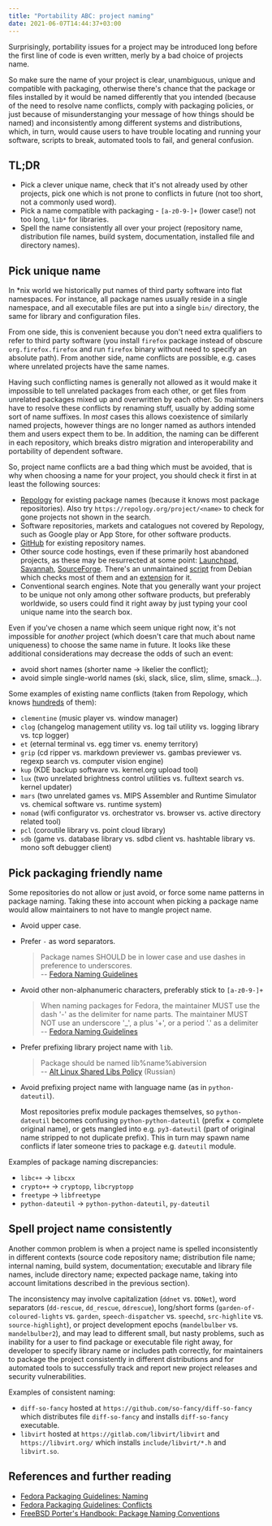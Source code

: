 ```yaml
---
title: "Portability ABC: project naming"
date: 2021-06-07T14:44:37+03:00
---
```


Surprisingly, portability issues for a project may be introduced
long before the first line of code is even written, merly by a bad
choice of projects name.

So make sure the name of your project is clear, unambiguous, unique
and compatible with packaging, otherwise there's chance that the
package or files installed by it would be named differently that
you intended (because of the need to resolve name conflicts, comply
with packaging policies, or just because of misunderstanging your
message of how things should be named) and inconsistently among
different systems and distributions, which, in turn, would cause
users to have trouble locating and running your software, scripts
to break, automated tools to fail, and general confusion.

<!--more-->

## TL;DR

- Pick a clever unique name, check that it's not already used by
  other projects, pick one which is not prone to conflicts in
  future (not too short, not a commonly used word).
- Pick a name compatible with packaging - `[a-z0-9-]+` (lower case!)
  not too long, `lib*` for libraries.
- Spell the name consistently all over your project (repository name,
  distribution file names, build system, documentation, installed
  file and directory names).

## Pick unique name

In \*nix world we historically put names of third party software
into flat namespaces. For instance, all package names usually reside
in a single namespace, and all executable files are put into a
single `bin/` directory, the same for library and configuration
files.

From one side, this is convenient because you don't need extra
qualifiers to refer to third party software (you install `firefox`
package instead of obscure `org.firefox.firefox` and run `firefox`
binary without need to specify an absolute path). From another side,
name conflicts are possible, e.g. cases where unrelated projects
have the same names.

Having such conflicting names is generally not allowed as it would
make it impossible to tell unrelated packages from each other, or
get files from unrelated packages mixed up and overwritten by each
other. So maintainers have to resolve these conflicts by renaming
stuff, usually by adding some sort of name suffixes. In *most* cases
this allows coexistence of similarly named projects, however things
are no longer named as authors intended them and users expect them
to be. In addition, the naming can be different in each repository,
which breaks distro migration and interoperability and portability
of dependent software.

So, project name conflicts are a bad thing which must be avoided,
that is why when choosing a name for your project, you should check
it first in at least the following sources:
- [Repology](https://repology.org/projects/) for existing package
  names (because it knows most package repositories). Also try
  `https://repology.org/project/<name>` to check for gone projects
  not shown in the search.
- Software repositories, markets and catalogues not covered by
  Repology, such as Google play or App Store, for other software
  products.
- [GitHub](https://github.com/search/advanced?type=Repositories)
  for existing repository names.
- Other source code hostings, even if these primarily host abandoned
  projects, as these may be resurrected at some point:
  [Launchpad](https://launchpad.net/),
  [Savannah](https://savannah.nongnu.org/),
  [SourceForge](https://sourceforge.net/).
  There's an unmaintained
  [script](https://github.com/Debian/devscripts/blob/master/scripts/namecheck.pl)
  from Debian which checks most of them and an
  [extension](https://www.linux.org.ru/forum/talks/16120740?cid=16123711)
  for it.
- Conventional search engines. Note that you generally want your
  project to be unique not only among other software products,
  but preferably worldwide, so users could find it right away
  by just typing your cool unique name into the search box.

Even if you've chosen a name which seem unique right now, it's not
impossible for *another* project (which doesn't care that much about
name uniqueness) to choose the same name in future.  It looks like
these additional considerations may decrease the odds of such an
event:
- avoid short names (shorter name → likelier the conflict);
- avoid simple single-world names (ski, slack, slice, slim, slime,
  smack…).

Some examples of existing name conflicts (taken from Repology, which
knows
[hundreds](https://github.com/repology/repology-rules/tree/master/850.split-ambiguities)
of them):

- `clementine` (music player vs. window manager)
- `clog` (changelog management utility vs. log tail utility vs. logging
  library vs. tcp logger)
- `et` (eternal terminal vs. egg timer vs. enemy territory)
- `grip` (cd ripper vs. markdown previewer vs. gambas previewer vs.
  regexp search vs. computer vision engine)
- `kup` (KDE backup software vs. kernel.org upload tool)
- `lux` (two unrelated brightness control utilities vs. fulltext
  search vs. kernel updater)
- `mars` (two unrelated games vs. MIPS Assembler and Runtime Simulator
  vs. chemical software vs. runtime system)
- `nomad` (wifi configurator vs. orchestrator vs. browser vs. active
  directory related tool)
- `pcl` (coroutile library vs. point cloud library)
- `sdb` (game vs. database library vs. sdbd client vs. hashtable
  library vs. mono soft debugger client)

## Pick packaging friendly name

Some repositories do not allow or just avoid, or force some name
patterns in package naming. Taking these into account when picking
a package name would allow maintainers to not have to mangle project
name.

- Avoid upper case.
- Prefer `-` as word separators.
  > Package names SHOULD be in lower case and use dashes in preference
  > to underscores. \
  > -- [Fedora Naming Guidelines](https://docs.fedoraproject.org/en-US/packaging-guidelines/Naming/)
- Avoid other non-alphanumeric characters, preferably stick to `[a-z0-9-]+`
  > When naming packages for Fedora, the maintainer MUST use the dash
  > '-' as the delimiter for name parts. The maintainer MUST NOT use
  > an underscore '\_', a plus '+', or a period '.' as a delimiter \
  > -- [Fedora Naming Guidelines](https://docs.fedoraproject.org/en-US/packaging-guidelines/Naming/)
- Prefer prefixing library project name with `lib`.
  > Package should be named lib%name%abiversion \
  > -- [Alt Linux Shared Libs Policy](https://www.altlinux.org/Shared_Libs_Policy) (Russian)
- Avoid prefixing project name with language name (as in `python-dateutil`).

  Most repositories prefix module packages themselves, so
  `python-dateutil` becomes confusing `python-python-dateutil`
  (prefix + complete original name), or gets mangled into e.g.
  `py3-dateutil` (part of original name stripped to not duplicate
  prefix). This in turn may spawn name conflicts if later someone
  tries to package e.g. `dateutil` module.

Examples of package naming discrepancies:
- `libc++` → `libcxx`
- `crypto++` → `cryptopp`, `libcryptopp`
- `freetype` → `libfreetype`
- `python-dateutil` → `python-python-dateutil`, `py-dateutil`

## Spell project name consistently

Another common problem is when a project name is spelled inconsistently
in different contexts (source code repository name; distribution file name;
internal naming, build system, documentation; executable and library
file names, include directory name; expected package name, taking
into account limitations described in the previous section).

The inconsistency may involve capitalization (`ddnet` vs. `DDNet`),
word separators (`dd-rescue`, `dd_rescue`, `ddrescue`), long/short
forms (`garden-of-coloured-lights` vs. `garden`, `speech-dispatcher`
vs. `speechd`, `src-highlite` vs. `source-highlight`), or project
development epochs (`mandelbulber` vs. `mandelbulber2`), and may
lead to different small, but nasty problems, such as inability for
a user to find package or executable file right away, for developer
to specify library name or includes path correctly, for maintainers
to package the project consistently in different distributions and
for automated tools to successfully track and report new project
releases and security vulnerabilities.

Examples of consistent naming:
- `diff-so-fancy` hosted at `https://github.com/so-fancy/diff-so-fancy`
  which distributes file `diff-so-fancy` and installs `diff-so-fancy`
  executable.
- `libvirt` hosted at `https://gitlab.com/libvirt/libvirt` and
  `https://libvirt.org/` which installs `include/libvirt/*.h` and
  `libvirt.so`.

## References and further reading

- [Fedora Packaging Guidelines: Naming](https://docs.fedoraproject.org/en-US/packaging-guidelines/Naming/)
- [Fedora Packaging Guidelines: Conflicts](https://docs.fedoraproject.org/en-US/packaging-guidelines/Conflicts/)
- [FreeBSD Porter's Handbook: Package Naming Conventions](https://docs.freebsd.org/en/books/porters-handbook/makefiles/#porting-pkgname)
